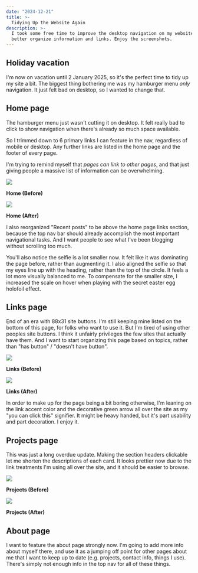 ```yaml
---
date: "2024-12-21"
title: >-
  Tidying Up the Website Again
description: >-
  I took some free time to improve the desktop navigation on my website, and
  better organize information and links. Enjoy the screenshots.
---
```


## Holiday vacation

I'm now on vacation until 2 January 2025, so it's the perfect time to tidy up my
site a bit. The biggest thing bothering me was my hamburger menu _only_
navigation. It just felt bad on desktop, so I wanted to change that.

## Home page

The hamburger menu just wasn't cutting it on desktop. It felt really bad to
click to show navigation when there's already so much space available.

So I trimmed down to 6 primary links I can feature in the nav, regardless of
mobile or desktop. Any further links are listed in the home page and the footer
of every page.

I'm trying to remind myself that _pages can link to other pages_, and that just
giving people a massive list of information can be overwhelming.

![](home-before.webp)

**Home (Before)**

![](home-after.webp)

**Home (After)**

I also reorganized "Recent posts" to be above the home page links section,
because the top nav bar should already accomplish the most important
navigational tasks. And I want people to see what I've been blogging without
scrolling too much.

You'll also notice the selfie is a lot smaller now. It felt like it was
dominating the page before, rather than augmenting it. I also aligned the selfie
so that my eyes line up with the heading, rather than the top of the circle. It
feels a lot more visually balanced to me. To compensate for the smaller size, I
increased the scale on hover when playing with the secret easter egg holofoil
effect.

## Links page

End of an era with 88x31 site buttons. I'm still keeping mine listed on the
bottom of this page, for folks who want to use it. But I'm tired of using other
peoples site buttons. I think it unfairly privileges the few sites that actually
have them. And I want to start organizing this page based on topics, rather than
"has button" / "doesn't have button".

![](links-before.webp)

**Links (Before)**

![](links-after.webp)

**Links (After)**

In order to make up for the page being a bit boring otherwise, I'm leaning on
the link accent color and the decorative green arrow all over the site as my
"you can click this" signifier. It might be heavy handed, but it's part
usability and part decoration. I enjoy it.

## Projects page

This was just a long overdue update. Making the section headers clickable let me
shorten the descriptions of each card. It looks prettier now due to the link
treatments I'm using all over the site, and it should be easier to browse.

![](projects-before.webp)

**Projects (Before)**

![](projects-after.webp)

**Projects (After)**

## About page

I want to feature the about page strongly now. I'm going to add more info about
myself there, and use it as a jumping off point for other pages about me that I
want to keep up to date (e.g. projects, contact info, things I use). There's
simply not enough info in the top nav for all of these things.
